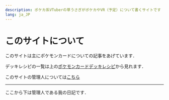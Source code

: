 ```yaml
---
description: ポケカ系VTuberの草うさぎがポケカやVR（予定）について書くサイトです
lang: ja_JP
---
```


# このサイトについて

このサイトは主にポケモンカードについての記事をあげています．

デッキレシピの一覧は上の[ポケモンカードデッキレシピ](Deck/recipeHome.md)から見れます．

このサイトの管理人については[こちら](homepage.md)

***
ここから下は管理人である我の日記です．
